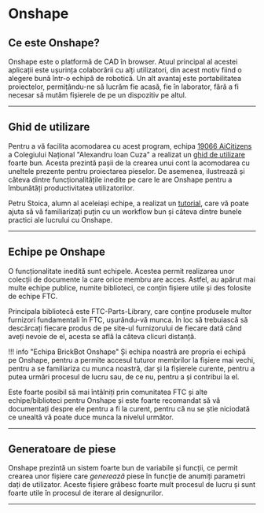 # **Onshape**

## **Ce este Onshape?**

Onshape este o platformă de CAD în browser. Atuul principal al acestei aplicații este
ușurința colaborării cu alți utilizatori, din acest motiv fiind o alegere bună într-o
echipă de robotică. Un alt avantaj este portabilitatea proiectelor, permițându-ne să
lucrăm fie acasă, fie în laborator, fără a fi necesar să mutăm fișierele de pe un
dispozitiv pe altul.

<hr>

## **Ghid de utilizare**

Pentru a vă facilita acomodarea cu acest program, echipa <a href="https://ftcscout.org/teams/19066" target="_blank">19066 AiCitizens</a> a Colegiului
Național "Alexandru Ioan Cuza" a realizat un <a href="/cad/media/ghid-onshape.pdf" target="_blank">ghid de utilizare</a> foarte bun. Acesta prezintă
pașii de la crearea unui cont la acomodarea cu uneltele prezente pentru proiectarea
pieselor. De asemenea, ilustrează și câteva dintre funcționalitățile inedite pe care le are
Onshape pentru a îmbunătăți productivitatea utilizatorilor.

Petru Stoica, alumn al aceleiași echipe, a realizat un <a href="https://www.youtube.com/watch?v=FgXQw3s5k9g&ab_channel=Peru" target="_blank">tutorial</a>, care
vă poate ajuta să vă familiarizați puțin cu un workflow bun și câteva dintre bunele practici
ale lucrului cu Onshape.

<hr>

## **Echipe pe Onshape**

O funcționalitate inedită sunt echipele. Acestea permit realizarea unor colecții de documente
la care orice membru are acces. Astfel, au apărut mai multe echipe publice, numite
biblioteci, ce conțin fișiere utile și des folosite de echipe FTC.

Principala bibliotecă este FTC-Parts-Library, care conține produsele multor furnizori
fundamentali în FTC, ușurându-vă munca. În loc să trebuiască să descărcați
fiecare produs de pe site-ul furnizorului de fiecare dată când aveți nevoie de el, acesta
se află la câteva clicuri distanță.

<!--prettier-ignore-start-->
!!! info "Echipa BrickBot Onshape"
    Și echipa noastră are propria ei echipă pe Onshape, pentru a permite accesul tuturor
    membrilor la fișiere mai vechi, pentru a se familiariza cu munca noastră, dar și la fișierele
    curente, pentru a putea urmări procesul de lucru sau, de ce nu, pentru a și contribui la el.
<!--prettier-ignore-end-->

Este foarte posibil să mai întâlniți prin comunitatea FTC și alte echipe/biblioteci pentru
Onshape și este foarte recomandat să vă documentați despre ele pentru a fi la curent,
pentru că nu se știe niciodată ce unealtă vă poate duce munca la nivelul următor.

<hr>

## **Generatoare de piese**

Onshape prezintă un sistem foarte bun de variabile și funcții, ce permit crearea unor
fișiere care _generează_ piese în funcție de anumiți parametri dați de utilizator.
Aceste fișiere grăbesc foarte mult procesul de lucru și sunt foarte utile în procesul
de iterare al designurilor.

<hr>
